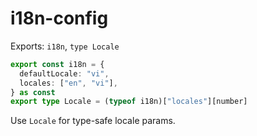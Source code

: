 # i18n-config

Exports: `i18n`, `type Locale`

```ts
export const i18n = {
  defaultLocale: "vi",
  locales: ["en", "vi"],
} as const
export type Locale = (typeof i18n)["locales"][number]
```

Use `Locale` for type-safe locale params.
